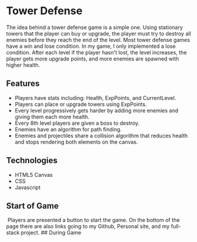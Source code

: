 # Tower Defense
The idea behind a tower defense game is a simple one. Using stationary towers that the player can buy or upgrade, the player must try to destroy all enemies before they reach the end of the level. Most tower defense games have a win and lose condition. In my game, I only implemented a lose condition. After each level if the player hasn't lost, the level increases, the player gets more upgrade points, and more enemies are spawned with higher health.

## Features
* Players have stats including: Health, ExpPoints, and CurrentLevel.
* Players can place or upgrade towers using ExpPoints.
* Every level progressively gets harder by adding more enemies and giving them each more health.
* Every 8th level players are given a boss to destroy.
* Enemies have an algorithm for path finding.
* Enemies and projectiles share a collision algorithm that reduces health and stops rendering both elements on the canvas.

## Technologies
* HTML5 Canvas
* CSS
* Javascript

## Start of Game
<img>
Players are presented a button to start the game. On the bottom of the page there are also links going to my Github, Personal site, and my full-stack project. 
## During Game
<img>


